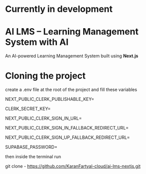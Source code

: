 # Currently in development

# AI LMS – Learning Management System with AI

An AI-powered Learning Management System built using **Next.js**

# Cloning the project

create a .env file at the root of the project and fill these variables

NEXT_PUBLIC_CLERK_PUBLISHABLE_KEY=

CLERK_SECRET_KEY=

NEXT_PUBLIC_CLERK_SIGN_IN_URL=

NEXT_PUBLIC_CLERK_SIGN_IN_FALLBACK_REDIRECT_URL=

NEXT_PUBLIC_CLERK_SIGN_UP_FALLBACK_REDIRECT_URL=

SUPABASE_PASSWORD=

then inside the terminal run

git clone - https://github.com/KaranFartyal-cloud/ai-lms-nextjs.git

